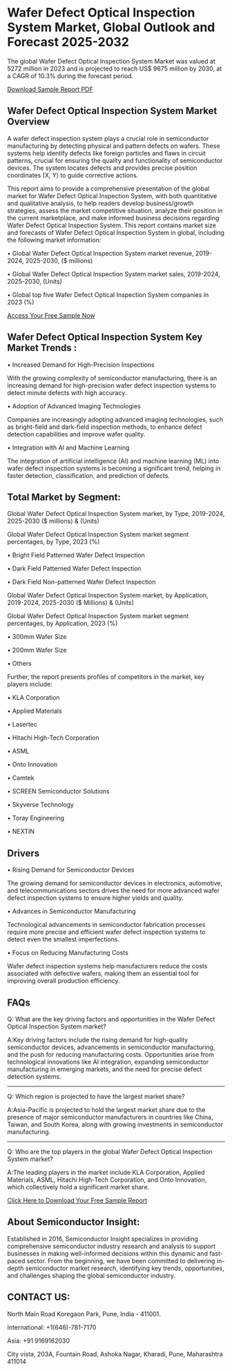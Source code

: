 <h1>Wafer Defect Optical Inspection System Market, Global Outlook and Forecast 2025-2032</h1>

The global Wafer Defect Optical Inspection System Market was valued at 5272 million in 2023 and is projected to reach US$ 9675 million by 2030, at a CAGR of 10.3% during the forecast period.

[Download Sample Report PDF](https://semiconductorinsight.com/download-sample-report/?product_id=92903)

<h2>Wafer Defect Optical Inspection System Market Overview</h2>

A wafer defect inspection system plays a crucial role in semiconductor manufacturing by detecting physical and pattern defects on wafers. These systems help identify defects like foreign particles and flaws in circuit patterns, crucial for ensuring the quality and functionality of semiconductor devices. The system locates defects and provides precise position coordinates (X, Y) to guide corrective actions.

This report aims to provide a comprehensive presentation of the global market for Wafer Defect Optical Inspection System, with both quantitative and qualitative analysis, to help readers develop business/growth strategies, assess the market competitive situation, analyze their position in the current marketplace, and make informed business decisions regarding Wafer Defect Optical Inspection System. This report contains market size and forecasts of Wafer Defect Optical Inspection System in global, including the following market information:

•	Global Wafer Defect Optical Inspection System market revenue, 2019-2024, 2025-2030, ($ millions)

•	Global Wafer Defect Optical Inspection System market sales, 2019-2024, 2025-2030, (Units)

•	Global top five Wafer Defect Optical Inspection System companies in 2023 (%)

[Access Your Free Sample Now](https://semiconductorinsight.com/report/wafer-defect-optical-inspection-system-market/)


<h2>Wafer Defect Optical Inspection System Key Market Trends  :</h2>

•	Increased Demand for High-Precision Inspections

With the growing complexity of semiconductor manufacturing, there is an increasing demand for high-precision wafer defect inspection systems to detect minute defects with high accuracy.

•	Adoption of Advanced Imaging Technologies

Companies are increasingly adopting advanced imaging technologies, such as bright-field and dark-field inspection methods, to enhance defect detection capabilities and improve wafer quality.

•	Integration with AI and Machine Learning

The integration of artificial intelligence (AI) and machine learning (ML) into wafer defect inspection systems is becoming a significant trend, helping in faster detection, classification, and prediction of defects.

<h2>Total Market by Segment:</h2>

Global Wafer Defect Optical Inspection System market, by Type, 2019-2024, 2025-2030 ($ millions) & (Units)

Global Wafer Defect Optical Inspection System market segment percentages, by Type, 2023 (%)

•	Bright Field Patterned Wafer Defect Inspection

•	Dark Field Patterned Wafer Defect Inspection

•	Dark Field Non-patterned Wafer Defect Inspection

Global Wafer Defect Optical Inspection System market, by Application, 2019-2024, 2025-2030 ($ Millions) & (Units)

Global Wafer Defect Optical Inspection System market segment percentages, by Application, 2023 (%)

•	300mm Wafer Size

•	200mm Wafer Size

•	Others

Further, the report presents profiles of competitors in the market, key players include:

•	KLA Corporation

•	Applied Materials

•	Lasertec

•	Hitachi High-Tech Corporation

•	ASML

•	Onto Innovation

•	Camtek

•	SCREEN Semiconductor Solutions

•	Skyverse Technology

•	Toray Engineering

•	NEXTIN

<h2>Drivers</h2>

•	Rising Demand for Semiconductor Devices

The growing demand for semiconductor devices in electronics, automotive, and telecommunications sectors drives the need for more advanced wafer defect inspection systems to ensure higher yields and quality.

•	Advances in Semiconductor Manufacturing

Technological advancements in semiconductor fabrication processes require more precise and efficient wafer defect inspection systems to detect even the smallest imperfections.

•	Focus on Reducing Manufacturing Costs

Wafer defect inspection systems help manufacturers reduce the costs associated with defective wafers, making them an essential tool for improving overall production efficiency.

<h2>FAQs</h2>

Q: What are the key driving factors and opportunities in the Wafer Defect Optical Inspection System market?

A:Key driving factors include the rising demand for high-quality semiconductor devices, advancements in semiconductor manufacturing, and the push for reducing manufacturing costs. Opportunities arise from technological innovations like AI integration, expanding semiconductor manufacturing in emerging markets, and the need for precise defect detection systems.

________________________________________

Q: Which region is projected to have the largest market share?

A:Asia-Pacific is projected to hold the largest market share due to the presence of major semiconductor manufacturers in countries like China, Taiwan, and South Korea, along with growing investments in semiconductor manufacturing.

________________________________________

Q: Who are the top players in the global Wafer Defect Optical Inspection System market?

A:The leading players in the market include KLA Corporation, Applied Materials, ASML, Hitachi High-Tech Corporation, and Onto Innovation, which collectively hold a significant market share.

[Click Here to Download Your Free Sample Report 
](https://semiconductorinsight.com/download-sample-report/?product_id=92903)

<h2>About Semiconductor Insight:</h2>

Established in 2016, Semiconductor Insight specializes in providing comprehensive semiconductor industry research and analysis to support businesses in making well-informed decisions within this dynamic and fast-paced sector. From the beginning, we have been committed to delivering in-depth semiconductor market research, identifying key trends, opportunities, and challenges shaping the global semiconductor industry.

<h2>CONTACT US:</h2>

North Main Road Koregaon Park, Pune, India - 411001.

International: +1(646)-781-7170

Asia: +91 9169162030

City vista, 203A, Fountain Road, Ashoka Nagar, Kharadi, Pune, Maharashtra 411014

